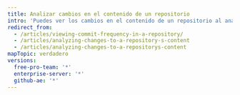 ```yaml
---
title: Analizar cambios en el contenido de un repositorio
intro: 'Puedes ver los cambios en el contenido de un repositorio al analizar las confirmaciones del repositorio, la frecuencia de confirmación, y las incorporaciones y eliminaciones de contenido.'
redirect_from:
  - /articles/viewing-commit-frequency-in-a-repository/
  - /articles/analyzing-changes-to-a-repository-s-content
  - /articles/analyzing-changes-to-a-repositorys-content
mapTopic: verdadero
versions:
  free-pro-team: '*'
  enterprise-server: '*'
  github-ae: '*'
---
```


